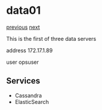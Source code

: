 # data01

[previous](../cluster05/) [next](../data02/)

This is the first of three data servers

address 172.17.1.89

user opsuser

## Services

  * Cassandra
  * ElasticSearch

